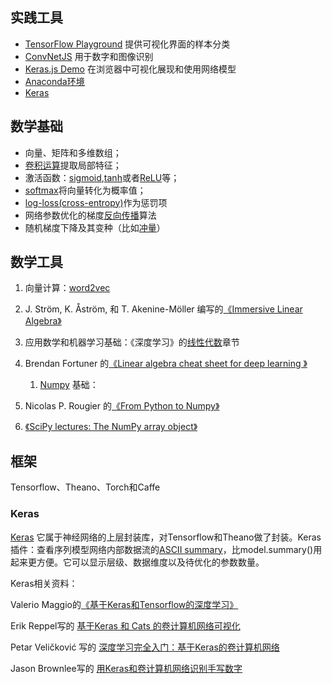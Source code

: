 ## 实践工具

* [TensorFlow Playground](http://playground.tensorflow.org/) 提供可视化界面的样本分类
* [ConvNetJS](http://cs.stanford.edu/people/karpathy/convnetjs/) 用于数字和图像识别
* [Keras.js Demo](https://transcranial.github.io/keras-js/) 在浏览器中可视化展现和使用网络模型
* [Anaconda环境](https://www.continuum.io/downloads) 
* [Keras](https://keras.io/#installation)

## 数学基础

* 向量、矩阵和多维数组；
* [卷积运算](http://setosa.io/ev/image-kernels/)提取局部特征；
* 激活函数：[sigmoid](https://en.wikipedia.org/wiki/Sigmoid_function),[tanh](https://www.wolframalpha.com/input/?i=tanh[x])或者[ReLU](https://en.wikipedia.org/wiki/Rectifier_%28neural_networks%29)等；
* [softmax](https://en.wikipedia.org/wiki/Softmax_function)将向量转化为概率值；
* [log-loss\(cross-entropy\)](http://datascience.stackexchange.com/questions/9302/the-cross-entropy-error-function-in-neural-networks)作为惩罚项
* 网络参数优化的梯度[反向传播](http://cs231n.github.io/optimization-2/)算法
* 随机梯度下降及其变种（比如[冲量](http://distill.pub/2017/momentum/)）

## 数学工具

1. 向量计算：[word2vec](http://p.migdal.pl/2017/04/30/p.migdal.pl/2017/01/06/king-man-woman-queen-why.html)

2. J. Ström, K. Åström, 和 T. Akenine-Möller 编写的[《Immersive Linear Algebra》](http://immersivemath.com/ila/index.html)

3. 应用数学和机器学习基础：《深度学习》的[线性代数](http://www.deeplearningbook.org/)章节

4. Brendan Fortuner 的[《Linear algebra cheat sheet for deep learning 》](https://medium.com/towards-data-science/linear-algebra-cheat-sheet-for-deep-learning-cd67aba4526c)

   1. [Numpy](https://docs.scipy.org/doc/numpy-dev/user/quickstart.html) 基础：

5. Nicolas P. Rougier 的[《From Python to Numpy》](http://www.labri.fr/perso/nrougier/from-python-to-numpy/)

6. [《SciPy lectures: The NumPy array object》](http://www.scipy-lectures.org/intro/numpy/array_object.html)

## 框架

Tensorflow、Theano、Torch和Caffe

### Keras

[Keras](https://keras.io/) 它属于神经网络的上层封装库，对Tensorflow和Theano做了封装。Keras插件：查看序列模型网络内部数据流的[ASCII summary](https://github.com/stared/keras-sequential-ascii)，比model.summary\(\)用起来更方便。它可以显示层级、数据维度以及待优化的参数数量。

Keras相关资料：

Valerio Maggio的[《基于Keras和Tensorflow的深度学习》](https://github.com/leriomaggio/deep-learning-keras-tensorflow)

Erik Reppel写的 [基于Keras 和 Cats 的卷计算机网络可视化](https://hackernoon.com/visualizing-parts-of-convolutional-neural-networks-using-keras-and-cats-5cc01b214e59)

Petar Veličković 写的 [深度学习完全入门：基于Keras的卷计算机网络](https://cambridgespark.com/content/tutorials/convolutional-neural-networks-with-keras/index.html)

Jason Brownlee写的 [用Keras和卷计算机网络识别手写数字](http://machinelearningmastery.com/handwritten-digit-recognition-using-convolutional-neural-networks-python-keras/)

